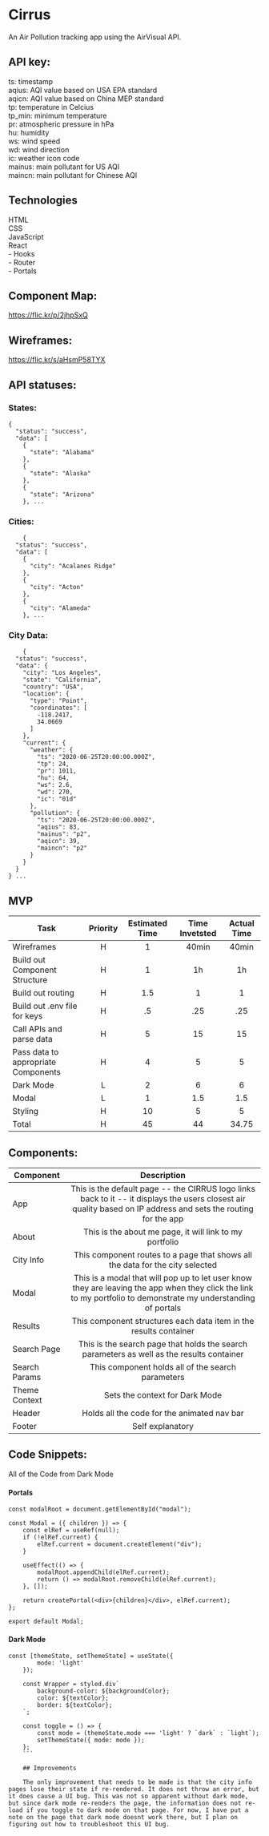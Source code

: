 # Cirrus
An Air Pollution tracking app using the AirVisual API.

## API key:
ts: timestamp<br />
aqius: AQI value based on USA EPA standard<br />
aqicn: AQI value based on China MEP standard<br />
tp: temperature in Celcius<br />
tp_min: minimum temperature<br />
pr: atmospheric pressure in hPa<br />
hu: humidity<br />
ws: wind speed<br />
wd: wind direction<br />
ic: weather icon code<br />
mainus: main pollutant for US AQI<br />
maincn: main pollutant for Chinese AQI

## Technologies
HTML <br />
CSS<br />
JavaScript<br />
React<br />
    - Hooks<br />
    - Router<br />
    - Portals<br />

## Component Map:

https://flic.kr/p/2jhpSxQ

## Wireframes:

https://flic.kr/s/aHsmP58TYX

## API statuses:

### States:
```
{
  "status": "success",
  "data": [
    {
      "state": "Alabama"
    },
    {
      "state": "Alaska"
    },
    {
      "state": "Arizona"
    }, ...
```

### Cities: 
```
    {
  "status": "success",
  "data": [
    {
      "city": "Acalanes Ridge"
    },
    {
      "city": "Acton"
    },
    {
      "city": "Alameda"
    }, ...
```


###  City Data: 
```
    {
  "status": "success",
  "data": {
    "city": "Los Angeles",
    "state": "California",
    "country": "USA",
    "location": {
      "type": "Point",
      "coordinates": [
        -118.2417,
        34.0669
      ]
    },
    "current": {
      "weather": {
        "ts": "2020-06-25T20:00:00.000Z",
        "tp": 24,
        "pr": 1011,
        "hu": 64,
        "ws": 2.6,
        "wd": 270,
        "ic": "01d"
      },
      "pollution": {
        "ts": "2020-06-25T20:00:00.000Z",
        "aqius": 83,
        "mainus": "p2",
        "aqicn": 39,
        "maincn": "p2"
      }
    }
  }
} ...
```

##  MVP
| Task | Priority | Estimated Time | Time Invetsted | Actual Time |
| --- | :---: |  :---: | :---: | :---: |
| Wireframes | H | 1 | 40min | 40min |
| Build out Component Structure | H | 1 | 1h | 1h |
| Build out routing| H | 1.5 | 1 | 1 |
| Build out .env file for keys | H | .5 | .25 | .25 |
| Call APIs and parse data | H | 5 | 15 | 15 |
| Pass data to appropriate Components | H | 4 | 5 | 5 |
| Dark Mode | L | 2 | 6 | 6 |
| Modal | L | 1 | 1.5 | 1.5 |
| Styling | H | 10 | 5 | 5 |
| Total | H | 45 | 44 | 34.75 |

## Components: 


| Component | Description | 
| --- | :---: |  
| App | This is the default page -- the CIRRUS logo links back to it -- it displays the users closest air quality based on IP address and sets the routing for the app | 
| About | This is the about me page, it will link to my portfolio |
| City Info | This component routes to a page that shows all the data for the city selected |
| Modal | This is a modal that will pop up to let user know they are leaving the app when they click the link to my portfolio to demonstrate my understanding of portals |
| Results | This component structures each data item in the results container |
| Search Page | This is the search page that holds the search parameters as well as the results container |
| Search Params | This component holds all of the search parameters |
| Theme Context | Sets the context for Dark Mode |
| Header | Holds all the code for the animated nav bar |
| Footer | Self explanatory |


## Code Snippets:

All of the Code from Dark Mode

#### Portals

```
const modalRoot = document.getElementById("modal");

const Modal = ({ children }) => {
    const elRef = useRef(null);
    if (!elRef.current) {
        elRef.current = document.createElement("div");
    }

    useEffect(() => {
        modalRoot.appendChild(elRef.current);
        return () => modalRoot.removeChild(elRef.current);
    }, []);

    return createPortal(<div>{children}</div>, elRef.current);
};

export default Modal;

```

#### Dark Mode

```
const [themeState, setThemeState] = useState({
        mode: 'light'
    });

    const Wrapper = styled.div`
        background-color: ${backgroundColor};
        color: ${textColor};
        border: ${textColor};
    `;

    const toggle = () => {
        const mode = (themeState.mode === 'light' ? `dark` : `light`);
        setThemeState({ mode: mode });
    };
    ```

    ## Improvements

    The only improvement that needs to be made is that the city info pages lose their state if re-rendered. It does not throw an error, but it does cause a UI bug. This was not so apparent without dark mode, but since dark mode re-renders the page, the information does not re-load if you toggle to dark mode on that page. For now, I have put a note on the page that dark mode doesnt work there, but I plan on figuring out how to troubleshoot this UI bug. 